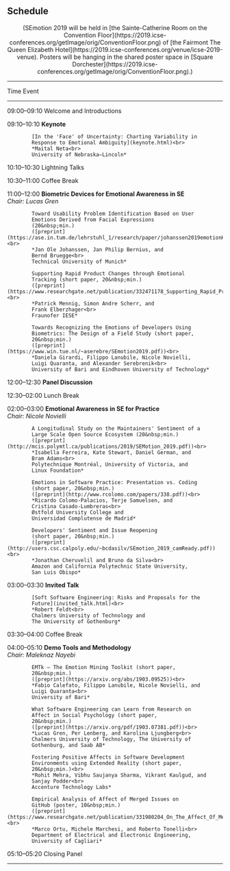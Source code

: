 <!-- -*- mode: Markdown; fill-column: 80; indent-tabs-mode: nil; -*- -->

## Schedule

<p style="text-align: center;">(SEmotion 2019 will be held in [the
Sainte-Catherine Room on the Convention
Floor](https://2019.icse-conferences.org/getImage/orig/ConventionFloor.png) of
[the Fairmont The Queen Elizabeth
Hotel](https://2019.icse-conferences.org/venue/icse-2019-venue).  Posters will
be hanging in the shared poster space in [Square
Dorchester](https://2019.icse-conferences.org/getImage/orig/ConventionFloor.png).)</p>

----------------------------------------------------------------------
Time        Event
----------- ----------------------------------------------------------
09:00–09:10 Welcome and Introductions

09:10–10:10 **Keynote**

            [In the 'Face' of Uncertainty: Charting Variability in
            Response to Emotional Ambiguity](keynote.html)<br>
            *Maital Neta<br>
            University of Nebraska—Lincoln*

10:10–10:30 Lightning Talks

10:30–11:00 Coffee Break

11:00–12:00 **Biometric Devices for Emotional Awareness in SE**<br>
            *Chair: Lucas Gren*

            Toward Usability Problem Identification Based on User
            Emotions Derived from Facial Expressions
            (20&nbsp;min.)
            ([preprint](https://ase.in.tum.de/lehrstuhl_1/research/paper/johanssen2019emotionKit.pdf))<br>
            *Jan Ole Johanssen, Jan Philip Bernius, and
            Bernd Bruegge<br>
            Technical University of Munich*

            Supporting Rapid Product Changes through Emotional
            Tracking (short paper, 20&nbsp;min.)
            ([preprint](https://www.researchgate.net/publication/332471178_Supporting_Rapid_Product_Changes_through_Emotional_Tracking))<br>
            *Patrick Mennig, Simon Andre Scherr, and
            Frank Elberzhager<br>
            Fraunofer IESE*

            Towards Recognizing the Emotions of Developers Using
            Biometrics: The Design of a Field Study (short paper,
            20&nbsp;min.)
            ([preprint](https://www.win.tue.nl/~aserebre/SEmotion2019.pdf))<br>
            *Daniela Girardi, Filippo Lanubile, Nicole Novielli,
            Luigi Quaranta, and Alexander Serebrenik<br>
            University of Bari and Eindhoven University of Technology*

12:00–12:30 **Panel Discussion**

12:30–02:00 Lunch Break

02:00–03:00 **Emotional Awareness in SE for Practice**<br>
            *Chair: Nicole Novielli*

            A Longitudinal Study on the Maintainers' Sentiment of a
            Large Scale Open Source Ecosystem (20&nbsp;min.)
            ([preprint](http://mcis.polymtl.ca/publications/2019/SEMotion_2019.pdf))<br>
            *Isabella Ferreira, Kate Stewart, Daniel German, and
            Bram Adams<br>
            Polytechnique Montréal, University of Victoria, and
            Linux Foundation*

            Emotions in Software Practice: Presentation vs. Coding
            (short paper, 20&nbsp;min.)
            ([preprint](http://www.rcolomo.com/papers/338.pdf))<br>
            *Ricardo Colomo-Palacios, Terje Samuelsen, and
            Cristina Casado-Lumbreras<br>
            Østfold University College and
            Universidad Complutense de Madrid*

            Developers' Sentiment and Issue Reopening
            (short paper, 20&nbsp;min.)
            ([preprint](http://users.csc.calpoly.edu/~bcdasilv/SEmotion_2019_camReady.pdf))<br>
            *Jonathan Cheruvelil and Bruno da Silva<br>
            Amazon and California Polytechnic State University,
            San Luis Obispo*

03:00–03:30 **Invited Talk**

            [Soft Software Engineering: Risks and Proposals for the
            Future](invited_talk.html)<br>
            *Robert Feldt<br>
            Chalmers University of Technology and
            The University of Gothenburg*

03:30–04:00 Coffee Break

04:00–05:10 **Demo Tools and Methodology**<br>
            *Chair: Maleknaz Nayebi*

            EMTk — The Emotion Mining Toolkit (short paper,
            20&nbsp;min.)
            ([preprint](https://arxiv.org/abs/1903.09525))<br>
            *Fabio Calefato, Filippo Lanubile, Nicole Novielli, and
            Luigi Quaranta<br>
            University of Bari*

            What Software Engineering can Learn from Research on
            Affect in Social Psychology (short paper,
            20&nbsp;min.)
            ([preprint](https://arxiv.org/pdf/1903.07381.pdf))<br>
            *Lucas Gren, Per Lenberg, and Karolina Ljungberg<br>
            Chalmers University of Technology, The University of
            Gothenburg, and Saab AB*

            Fostering Positive Affects in Software Development
            Environments using Extended Reality (short paper,
            20&nbsp;min.)<br>
            *Rohit Mehra, Vibhu Saujanya Sharma, Vikrant Kaulgud, and
            Sanjay Podder<br>
            Accenture Technology Labs*

            Empirical Analysis of Affect of Merged Issues on
            GitHub (poster, 10&nbsp;min.)
            ([preprint](https://www.researchgate.net/publication/331980204_On_The_Affect_Of_Merged_Issues_on_GitHub))<br>
            *Marco Ortu, Michele Marchesi, and Roberto Tonelli<br>
            Department of Electrical and Electronic Engineering,
            University of Cagliari*

05:10–05:20 Closing Panel

----------------------------------------------------------------------
